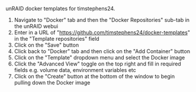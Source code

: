 unRAID docker templates for timstephens24.

1. Navigate to "Docker" tab and then the "Docker Repositories" sub-tab in the unRAID webui
2. Enter in a URL of "https://github.com/timstephens24/docker-templates" in the "Template repositories" field
3. Click on the "Save" button
4. Click back to "Docker" tab and then click on the "Add Container" button
5. Click on the "Template" dropdown menu and select the Docker image
7. Click the "Advanced View" toggle on the top right and fill in required fields e.g. volume data, environment variables etc
8. Click on the "Create" button at the bottom of the window to begin pulling down the Docker image

